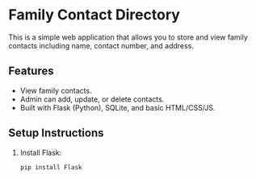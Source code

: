 # Family Contact Directory

This is a simple web application that allows you to store and view family contacts including name, contact number, and address.

## Features

- View family contacts.
- Admin can add, update, or delete contacts.
- Built with Flask (Python), SQLite, and basic HTML/CSS/JS.

## Setup Instructions

1. Install Flask:
   ```bash
   pip install Flask
